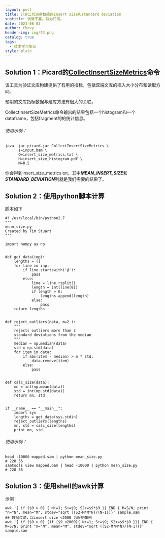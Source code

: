 ```yaml
---
layout: post
title: 计算二代测序数据的Insert size和standard deviation
subtitle: 涓涓不塞，将为江河。
date: 2021-08-03
author: Chevy
header-img: img/43.png
catalog: true
tags:
  - 技术学习笔记
style: plain
---
```


## Solution 1：Picard的[CollectInsertSizeMetrics](https://gatk.broadinstitute.org/hc/en-us/articles/360037055772-CollectInsertSizeMetrics-Picard-)命令

该工具为验证文库构建提供了有用的指标，包括双端文库的插入大小分布和读取方向。

预期的文库指标数据与建库方法有很大的关联。

CollectInsertSizeMetrics命令输出的结果包括一个histogram和一个dataframe，包括fragment的的统计信息。

###### 使用示例：

```shell
java -jar picard.jar CollectInsertSizeMetrics \
      I=input.bam \
      O=insert_size_metrics.txt \
      H=insert_size_histogram.pdf \
      M=0.5
```

你会得到insert_size_metrics.txt，其中***MEAN_INSERT_SIZE***和***STANDARD_DEVIATION***列就是我们需要的结果了。

## Solution 2：使用python脚本计算

脚本如下

```shell
#! /usr/local/bin/python2.7
"""
mean_size.py
Created by Tim Stuart
"""

import numpy as np


def get_data(inp):
    lengths = []
    for line in inp:
        if line.startswith('@'):
            pass
        else:
            line = line.rsplit()
            length = int(line[8])
            if length > 0:
                lengths.append(length)
            else:
                pass
    return lengths


def reject_outliers(data, m=2.):
    """
    rejects outliers more than 2
    standard deviations from the median
    """
    median = np.median(data)
    std = np.std(data)
    for item in data:
        if abs(item - median) > m * std:
            data.remove(item)
        else:
            pass


def calc_size(data):
    mn = int(np.mean(data))
    std = int(np.std(data))
    return mn, std


if __name__ == "__main__":
    import sys
    lengths = get_data(sys.stdin)
    reject_outliers(lengths)
    mn, std = calc_size(lengths)
    print mn, std
```

###### 使用示例：

 ```shell
 head -10000 mapped.sam | python mean_size.py
 # 220 35
 samtools view mapped.bam | head -10000 | python mean_size.py
 # 220 35
 ```



## Solution 3：使用shell的awk计算

示例：

```shell
awk '{ if ($9 > 0) { N+=1; S+=$9; S2+=$9*$9 }} END { M=S/N; print "n="N", mean="M", stdev="sqrt ((S2-M*M*N)/(N-1))}' sample.sam
## 数据过滤，以insert size <2000 为限制举例
awk '{ if ($9 > 0) {if ($9 <2000){ N+=1; S+=$9; S2+=$9*$9 }}} END { M=S/N; print "n="N", mean="M", stdev="sqrt ((S2-M*M*N)/(N-1))}' sample.sam
```


